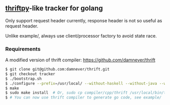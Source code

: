 ## [thriftpy](https://github.com/eleme/thriftpy/tree/develop/thriftpy/contrib/tracking)-like tracker for golang

Only support request header currently, response header is not so useful as request header.

Unlike example/, always use client/processor factory to avoid state race.

### Requirements

A modified version of thrift compiler: https://github.com/damnever/thrift

```Bash
$ git clone git@github.com:damnever/thrift.git
$ git checkout tracker
$ ./bootstrap.sh
$ ./configure --prefix=/usr/local/ --without-haskell --without-java --without-php --without-nodejs --without-python --without-cpp --without-lua --without-perl --without-ruby --without-erlang --without-rust
$ make
$ sudo make install  # Or, sudo cp compiler/cpp/thrift /usr/local/bin/tracker-thrift
$ # You can now use thrift compiler to generate go code, see example/
```
